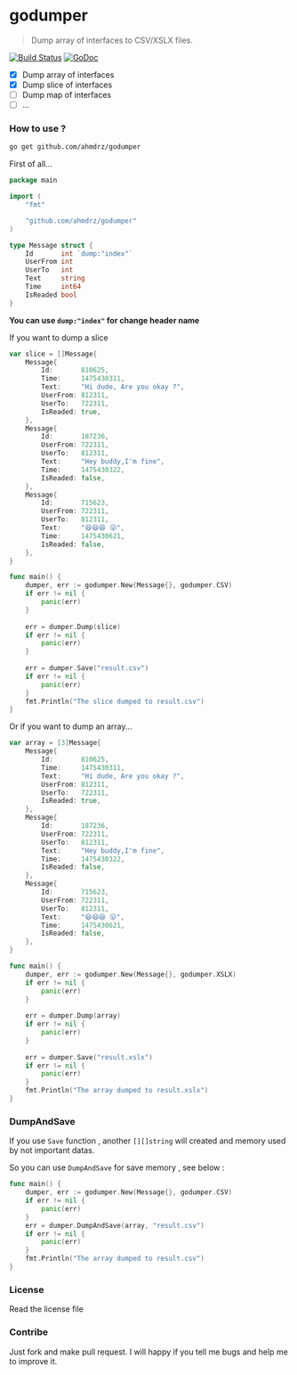 # godumper
> Dump array of interfaces to CSV/XSLX files.

[![Build Status](https://travis-ci.org/ahmdrz/godumper.svg?branch=master)](https://travis-ci.org/ahmdrz/godumper)
[![GoDoc](https://godoc.org/github.com/ahmdrz/godumper?status.svg)](https://godoc.org/github.com/ahmdrz/godumper)

- [x] Dump array of interfaces
- [x] Dump slice of interfaces
- [ ] Dump map of interfaces
- [ ] ...

### How to use ?

```bash
go get github.com/ahmdrz/godumper
```

First of all...

```go
package main

import (
	"fmt"

	"github.com/ahmdrz/godumper"
)

type Message struct {
	Id       int `dump:"index"`
	UserFrom int
	UserTo   int
	Text     string
	Time     int64
	IsReaded bool
}
```

**You can use `dump:"index"` for change header name**

If you want to dump a slice

```go
var slice = []Message{
	Message{
		Id:       810625,
		Time:     1475430311,
		Text:     "Hi dude, Are you okay ?",
		UserFrom: 812311,
		UserTo:   722311,
		IsReaded: true,
	},
	Message{
		Id:       187236,
		UserFrom: 722311,
		UserTo:   812311,
		Text:     "Hey buddy,I'm fine",
		Time:     1475430322,
		IsReaded: false,
	},
	Message{
		Id:       715623,
		UserFrom: 722311,
		UserTo:   812311,
		Text:     "😆😆😆 😛",
		Time:     1475430621,
		IsReaded: false,
	},
}

func main() {
	dumper, err := godumper.New(Message{}, godumper.CSV)
	if err != nil {
		panic(err)
	}
	
	err = dumper.Dump(slice)
	if err != nil {
		panic(err)
	}
	
	err = dumper.Save("result.csv")
	if err != nil {
		panic(err)
	}
	fmt.Println("The slice dumped to result.csv")
}
```

Or if you want to dump an array...

```go
var array = [3]Message{
	Message{
		Id:       810625,
		Time:     1475430311,
		Text:     "Hi dude, Are you okay ?",
		UserFrom: 812311,
		UserTo:   722311,
		IsReaded: true,
	},
	Message{
		Id:       187236,
		UserFrom: 722311,
		UserTo:   812311,
		Text:     "Hey buddy,I'm fine",
		Time:     1475430322,
		IsReaded: false,
	},
	Message{
		Id:       715623,
		UserFrom: 722311,
		UserTo:   812311,
		Text:     "😆😆😆 😛",
		Time:     1475430621,
		IsReaded: false,
	},
}

func main() {
	dumper, err := godumper.New(Message{}, godumper.XSLX)
	if err != nil {
		panic(err)
	}
	
	err = dumper.Dump(array)
	if err != nil {
		panic(err)
	}
	
	err = dumper.Save("result.xslx")
	if err != nil {
		panic(err)
	}
	fmt.Println("The array dumped to result.xslx")
}
```

### DumpAndSave

If you use `Save` function , another `[][]string` will created and memory used by not important datas.

So you can use `DumpAndSave` for save memory , see below :

```go
func main() {
	dumper, err := godumper.New(Message{}, godumper.CSV)
	if err != nil {
		panic(err)
	}
	err = dumper.DumpAndSave(array, "result.csv")
	if err != nil {
		panic(err)
	}
	fmt.Println("The array dumped to result.csv")
}
```

### License 

Read the license file

### Contribe 

Just fork and make pull request. I will happy if you tell me bugs and help me to improve it.
